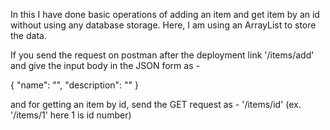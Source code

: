 In this I have done basic operations of adding an item and get item by an id without using any database storage. Here, I am using an ArrayList to store the data.

If you send the request on postman after the deployment link '/items/add' and give the input body in the JSON form as - 

{
    "name": "",
    "description": ""
}

and for getting an item by id, send the GET request as -  '/items/id' 
(ex. '/items/1' here 1 is id number)

